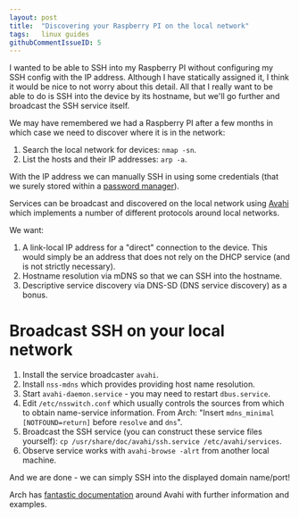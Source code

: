 ```yaml
---
layout: post
title:  "Discovering your Raspberry PI on the local network"
tags:   linux guides
githubCommentIssueID: 5
---
```


I wanted to be able to SSH into my Raspberry PI without configuring my SSH
config with the IP address. Although I have statically assigned it, I think it
would be nice to not worry about this detail. All that I really want to be able
to do is SSH into the device by its hostname, but we'll go further and
broadcast the SSH service itself.

We may have remembered we had a Raspberry PI after a few months in which case
we need to discover where it is in the network:

1. Search the local network for devices: `nmap -sn`.
2. List the hosts and their IP addresses: `arp -a`.

With the IP address we can manually SSH in using some credentials (that we
surely stored within a [password manager][password-manager]).

Services can be broadcast and discovered on the local network using
[Avahi][wiki-avahi] which implements a number of different protocols around
local networks.

We want:

1. A link-local IP address for a "direct" connection to the device. This would
   simply be an address that does not rely on the DHCP service (and is not
   strictly necessary).
2. Hostname resolution via mDNS so that we can SSH into the hostname.
3. Descriptive service discovery via DNS-SD (DNS service discovery) as a bonus.

# Broadcast SSH on your local network

1. Install the service broadcaster `avahi`.
2. Install `nss-mdns` which provides providing host name resolution.
3. Start `avahi-daemon.service` - you may need to restart `dbus.service`.
4. Edit `/etc/nsswitch.conf` which usually controls the sources from which to
   obtain name-service information. From Arch:
   "Insert `mdns_minimal [NOTFOUND=return]` before `resolve` and `dns`".
5. Broadcast the SSH service (you can construct these service files yourself):
   `cp /usr/share/doc/avahi/ssh.service /etc/avahi/services`.
6. Observe service works with `avahi-browse -alrt` from another local machine.

And we are done - we can simply SSH into the displayed domain name/port!

Arch has [fantastic documentation][arch-avahi] around Avahi with further
information and examples.


[wiki-avahi]: <https://en.wikipedia.org/wiki/Avahi_%28software%29>
[arch-avahi]: <https://wiki.archlinux.org/index.php/Avahi>
    "Avahi documentation on the Arch Wiki"
[password-manager]: <{{ site.baseurl }}{% post_url 2013-10-01-using-keepass-effectively %}>
